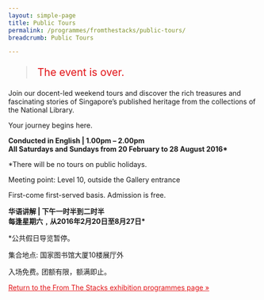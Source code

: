 ```yaml
---
layout: simple-page
title: Public Tours
permalink: /programmes/fromthestacks/public-tours/
breadcrumb: Public Tours

---
```


<blockquote style="color: #E21216; font-size: 150%;">The event is over.</blockquote>

Join our docent-led weekend tours and discover the rich treasures and fascinating stories of Singapore’s published heritage from the collections of the National Library.

Your journey begins here.

__Conducted in English &#124; 1.00pm – 2.00pm__<br>
__All Saturdays and Sundays from 20 February to 28 August 2016*__

*There will be no tours on public holidays.

Meeting point: Level 10, outside the Gallery entrance

First-come first-served basis. Admission is free.

__华语讲解 &#124; 下午一时半到二时半__<br>
__每逢星期六﹐从2016年2月20日至8月27日*__

*公共假日导览暂停｡

集合地点: 国家图书馆大厦10楼展厅外

入场免费｡ 团额有限，额满即止。

<a href="/exhibitions/past-exhibitions/fromthestacks/programmes/" style="color:#E21216;">Return to the From The Stacks exhibition programmes page &#187;</a>
